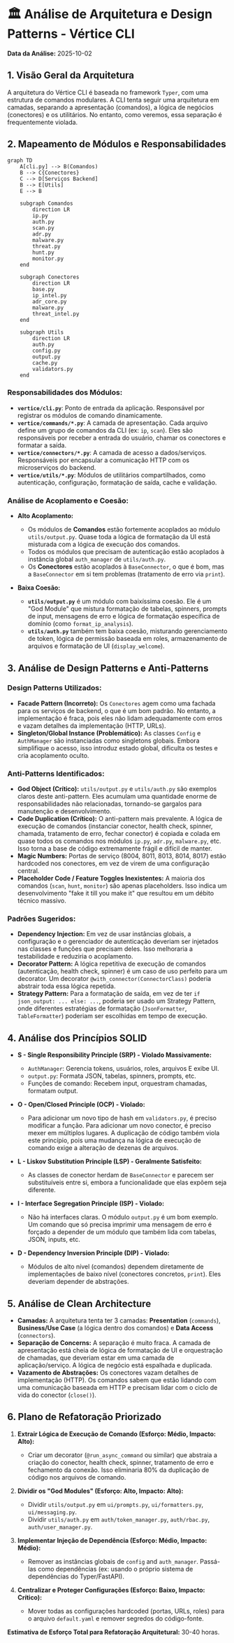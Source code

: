 
# 🏛️ Análise de Arquitetura e Design Patterns - Vértice CLI

**Data da Análise:** 2025-10-02

## 1. Visão Geral da Arquitetura

A arquitetura do Vértice CLI é baseada no framework `Typer`, com uma estrutura de comandos modulares. A CLI tenta seguir uma arquitetura em camadas, separando a apresentação (comandos), a lógica de negócios (conectores) e os utilitários. No entanto, como veremos, essa separação é frequentemente violada.

## 2. Mapeamento de Módulos e Responsabilidades

```mermaid
graph TD
    A[cli.py] --> B(Comandos)
    B --> C{Conectores}
    C --> D[Serviços Backend]
    B --> E[Utils]
    E --> B

    subgraph Comandos
        direction LR
        ip.py
        auth.py
        scan.py
        adr.py
        malware.py
        threat.py
        hunt.py
        monitor.py
    end

    subgraph Conectores
        direction LR
        base.py
        ip_intel.py
        adr_core.py
        malware.py
        threat_intel.py
    end

    subgraph Utils
        direction LR
        auth.py
        config.py
        output.py
        cache.py
        validators.py
    end
```

### Responsabilidades dos Módulos:

*   **`vertice/cli.py`**: Ponto de entrada da aplicação. Responsável por registrar os módulos de comando dinamicamente.
*   **`vertice/commands/*.py`**: A camada de apresentação. Cada arquivo define um grupo de comandos da CLI (ex: `ip`, `scan`). Eles são responsáveis por receber a entrada do usuário, chamar os conectores e formatar a saída.
*   **`vertice/connectors/*.py`**: A camada de acesso a dados/serviços. Responsáveis por encapsular a comunicação HTTP com os microserviços do backend.
*   **`vertice/utils/*.py`**: Módulos de utilitários compartilhados, como autenticação, configuração, formatação de saída, cache e validação.

### Análise de Acoplamento e Coesão:

*   **Alto Acoplamento:**
    *   Os módulos de **Comandos** estão fortemente acoplados ao módulo `utils/output.py`. Quase toda a lógica de formatação da UI está misturada com a lógica de execução dos comandos.
    *   Todos os módulos que precisam de autenticação estão acoplados à instância global `auth_manager` de `utils/auth.py`.
    *   Os **Conectores** estão acoplados à `BaseConnector`, o que é bom, mas a `BaseConnector` em si tem problemas (tratamento de erro via `print`).

*   **Baixa Coesão:**
    *   **`utils/output.py`** é um módulo com baixíssima coesão. Ele é um "God Module" que mistura formatação de tabelas, spinners, prompts de input, mensagens de erro e lógica de formatação específica de domínio (como `format_ip_analysis`).
    *   **`utils/auth.py`** também tem baixa coesão, misturando gerenciamento de token, lógica de permissão baseada em roles, armazenamento de arquivos e formatação de UI (`display_welcome`).

## 3. Análise de Design Patterns e Anti-Patterns

### Design Patterns Utilizados:

*   **Facade Pattern (Incorreto):** Os `Conectores` agem como uma fachada para os serviços de backend, o que é um bom padrão. No entanto, a implementação é fraca, pois eles não lidam adequadamente com erros e vazam detalhes da implementação (HTTP, URLs).
*   **Singleton/Global Instance (Problemático):** As classes `Config` e `AuthManager` são instanciadas como singletons globais. Embora simplifique o acesso, isso introduz estado global, dificulta os testes e cria acoplamento oculto.

### Anti-Patterns Identificados:

*   **God Object (Crítico):** `utils/output.py` e `utils/auth.py` são exemplos claros deste anti-pattern. Eles acumulam uma quantidade enorme de responsabilidades não relacionadas, tornando-se gargalos para manutenção e desenvolvimento.
*   **Code Duplication (Crítico):** O anti-pattern mais prevalente. A lógica de execução de comandos (instanciar conector, health check, spinner, chamada, tratamento de erro, fechar conector) é copiada e colada em quase todos os comandos nos módulos `ip.py`, `adr.py`, `malware.py`, etc. Isso torna a base de código extremamente frágil e difícil de manter.
*   **Magic Numbers:** Portas de serviço (8004, 8011, 8013, 8014, 8017) estão hardcoded nos conectores, em vez de virem de uma configuração central.
*   **Placeholder Code / Feature Toggles Inexistentes:** A maioria dos comandos (`scan`, `hunt`, `monitor`) são apenas placeholders. Isso indica um desenvolvimento "fake it till you make it" que resultou em um débito técnico massivo.

### Padrões Sugeridos:

*   **Dependency Injection:** Em vez de usar instâncias globais, a configuração e o gerenciador de autenticação deveriam ser injetados nas classes e funções que precisam deles. Isso melhoraria a testabilidade e reduziria o acoplamento.
*   **Decorator Pattern:** A lógica repetitiva de execução de comandos (autenticação, health check, spinner) é um caso de uso perfeito para um decorator. Um decorator `@with_connector(ConnectorClass)` poderia abstrair toda essa lógica repetida.
*   **Strategy Pattern:** Para a formatação de saída, em vez de ter `if json_output: ... else: ...`, poderia ser usado um Strategy Pattern, onde diferentes estratégias de formatação (`JsonFormatter`, `TableFormatter`) poderiam ser escolhidas em tempo de execução.

## 4. Análise dos Princípios SOLID

*   **S - Single Responsibility Principle (SRP) - Violado Massivamente:**
    *   `AuthManager`: Gerencia tokens, usuários, roles, arquivos E exibe UI.
    *   `output.py`: Formata JSON, tabelas, spinners, prompts, etc.
    *   Funções de comando: Recebem input, orquestram chamadas, formatam output.

*   **O - Open/Closed Principle (OCP) - Violado:**
    *   Para adicionar um novo tipo de hash em `validators.py`, é preciso modificar a função. Para adicionar um novo conector, é preciso mexer em múltiplos lugares. A duplicação de código também viola este princípio, pois uma mudança na lógica de execução de comando exige a alteração de dezenas de arquivos.

*   **L - Liskov Substitution Principle (LSP) - Geralmente Satisfeito:**
    *   As classes de conector herdam de `BaseConnector` e parecem ser substituíveis entre si, embora a funcionalidade que elas expõem seja diferente.

*   **I - Interface Segregation Principle (ISP) - Violado:**
    *   Não há interfaces claras. O módulo `output.py` é um bom exemplo. Um comando que só precisa imprimir uma mensagem de erro é forçado a depender de um módulo que também lida com tabelas, JSON, inputs, etc.

*   **D - Dependency Inversion Principle (DIP) - Violado:**
    *   Módulos de alto nível (comandos) dependem diretamente de implementações de baixo nível (conectores concretos, `print`). Eles deveriam depender de abstrações.

## 5. Análise de Clean Architecture

*   **Camadas:** A arquitetura tenta ter 3 camadas: **Presentation** (`commands`), **Business/Use Case** (a lógica dentro dos comandos) e **Data Access** (`connectors`).
*   **Separação de Concerns:** A separação é muito fraca. A camada de apresentação está cheia de lógica de formatação de UI e orquestração de chamadas, que deveriam estar em uma camada de aplicação/serviço. A lógica de negócio está espalhada e duplicada.
*   **Vazamento de Abstrações:** Os conectores vazam detalhes de implementação (HTTP). Os comandos sabem que estão lidando com uma comunicação baseada em HTTP e precisam lidar com o ciclo de vida do conector (`close()`).

## 6. Plano de Refatoração Priorizado

1.  **Extrair Lógica de Execução de Comando (Esforço: Médio, Impacto: Alto):**
    *   Criar um decorator (`@run_async_command` ou similar) que abstraia a criação do conector, health check, spinner, tratamento de erro e fechamento da conexão. Isso eliminaria 80% da duplicação de código nos arquivos de comando.

2.  **Dividir os "God Modules" (Esforço: Alto, Impacto: Alto):**
    *   Dividir `utils/output.py` em `ui/prompts.py`, `ui/formatters.py`, `ui/messaging.py`.
    *   Dividir `utils/auth.py` em `auth/token_manager.py`, `auth/rbac.py`, `auth/user_manager.py`.

3.  **Implementar Injeção de Dependência (Esforço: Médio, Impacto: Médio):**
    *   Remover as instâncias globais de `config` and `auth_manager`. Passá-las como dependências (ex: usando o próprio sistema de dependências do Typer/FastAPI).

4.  **Centralizar e Proteger Configurações (Esforço: Baixo, Impacto: Crítico):**
    *   Mover todas as configurações hardcoded (portas, URLs, roles) para o arquivo `default.yaml` e remover segredos do código-fonte.

**Estimativa de Esforço Total para Refatoração Arquitetural:** 30-40 horas.
